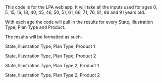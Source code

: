 This code is for the LPA web app. It will take all the inputs used for ages 0, 5, 15, 16, 18, 40, 45, 46, 50, 51, 61, 66, 71, 76, 81, 86 and 91 years old.

With each age the code will pull in the results for every State, Illustration Type, Plan Type and Product.

The results will be formatted as such-

State, Illustration Type, Plan Type, Product 1

State, Illustration Type, Plan Type, Product 2

State, Illustration Type, Plan Type 2, Product 1

State, Illustration Type, Plan Type 2, Product 2
